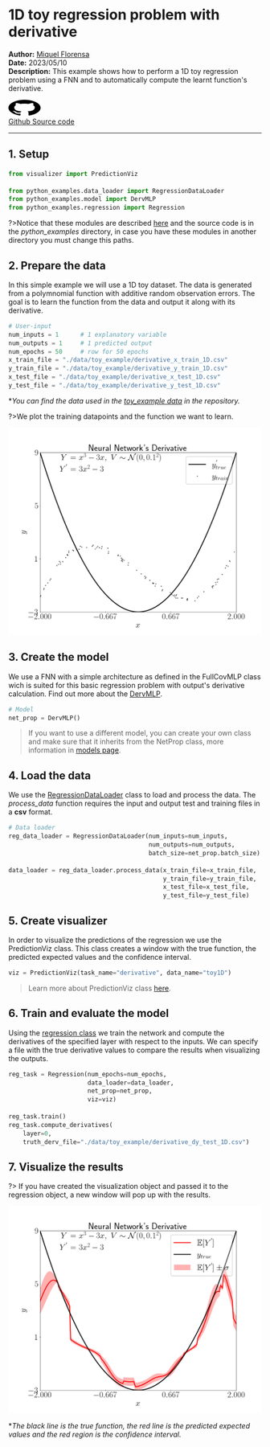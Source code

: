 # 1D toy regression problem with derivative

**Author:** [Miquel Florensa](https://www.linkedin.com/in/miquel-florensa/)  
**Date:** 2023/05/10  
**Description:** This example shows how to perform a 1D toy regression problem using a FNN and to automatically compute the learnt function's derivative.  

<a href="https://github.com/lhnguyen102/cuTAGI/blob/main/python_examples/derivative_regression_runner.py" class="github-link">
  <div class="github-icon-container">
    <img src="../../images/GitHub-Mark.png" alt="GitHub" height="32" width="64">
  </div>
  <div class="github-text-container">
    Github Source code
  </div>
</a>

---

## 1. Setup

```python
from visualizer import PredictionViz

from python_examples.data_loader import RegressionDataLoader
from python_examples.model import DervMLP
from python_examples.regression import Regression
```

?>Notice that these modules are described [here](modules/modules.md) and the source code is in the *python_examples* directory, in case you have these modules in another directory you must change this paths.

## 2. Prepare the data

In this simple example we will use a 1D toy dataset. The data is generated from a polymnomial function with additive random observation errors. The goal is to learn the function from the data and output it along with its derivative.

```python
# User-input
num_inputs = 1      # 1 explanatory variable
num_outputs = 1     # 1 predicted output
num_epochs = 50     # row for 50 epochs
x_train_file = "./data/toy_example/derivative_x_train_1D.csv"
y_train_file = "./data/toy_example/derivative_y_train_1D.csv"
x_test_file = "./data/toy_example/derivative_x_test_1D.csv"
y_test_file = "./data/toy_example/derivative_y_test_1D.csv"
```

**You can find the data used in the [toy_example data](https://github.com/lhnguyen102/cuTAGI/tree/main/data/toy_example) in the repository.*

?>We plot the training datapoints and the function we want to learn.

![1D toy derivative problem data](../../images/1D_toy_regression_derivative_data.png)

## 3. Create the model

We use a FNN with a simple architecture as defined in the FullCovMLP class wich is suited for this basic regression problem with output's derivative calculation. Find out more about the [DervMLP](modules/models?id=derivative-regression-mlp-class).

```python
# Model
net_prop = DervMLP()
```

> If you want to use a different model, you can create your own class and make sure that it inherits from the NetProp class, more information in [models page](modules/models?id=netprop-class).

## 4. Load the data

We use the [RegressionDataLoader](modules/data-loader?id=data-loader) class to load and process the data. The *process_data* function requires the input and output test and training files in a **csv** format.

```python
# Data loader
reg_data_loader = RegressionDataLoader(num_inputs=num_inputs,
                                       num_outputs=num_outputs,
                                       batch_size=net_prop.batch_size)
                                       
data_loader = reg_data_loader.process_data(x_train_file=x_train_file,
                                           y_train_file=y_train_file,
                                           x_test_file=x_test_file,
                                           y_test_file=y_test_file)
```

## 5. Create visualizer

In order to visualize the predictions of the regression we use the PredictionViz class. This class creates a window with the true function, the predicted expected values and the confidence interval.

```python
viz = PredictionViz(task_name="derivative", data_name="toy1D")
```

> Learn more about PredictionViz class [here](https://github.com/lhnguyen102/cuTAGI/blob/main/visualizer.py).

## 6. Train and evaluate the model

Using the [regression class](modules/regression?id=regression-class) we train the network and compute the derivatives of the specified layer with respect to the inputs. We can specify a file with the true derivative values to compare the results when visualizing the outputs.

```python
reg_task = Regression(num_epochs=num_epochs,
                      data_loader=data_loader,
                      net_prop=net_prop,
                      viz=viz)

reg_task.train()
reg_task.compute_derivatives(
    layer=0,
    truth_derv_file="./data/toy_example/derivative_dy_test_1D.csv")
```

## 7. Visualize the results

?> If you have created the visualization object and passed it to the regression object, a new window will pop up with the results.

![1D toy regression heteroscedastic problem](../../images/1D_toy_regression_derivative.png)

**The black line is the true function, the red line is the predicted expected values and the red region is the confidence interval.*
